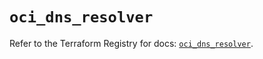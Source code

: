 # `oci_dns_resolver`

Refer to the Terraform Registry for docs: [`oci_dns_resolver`](https://registry.terraform.io/providers/hashicorp/oci/7.19.0/docs/resources/dns_resolver).
